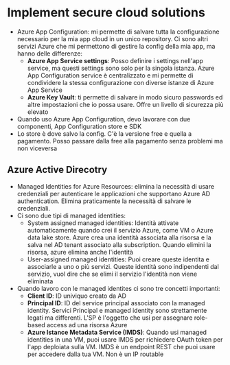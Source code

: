 # Implement secure cloud solutions

- Azure App Configuration: mi permette di salvare tutta la configurazione necessario per la mia app cloud in un unico repository. Ci sono altri servizi Azure che mi permettono di gestire la config della mia app, ma hanno delle differenze:
  - **Azure App Service settings**: Posso definire i settings nell'app service, ma questi settings sono solo per la singola istanza. Azure App Configuration service è centralizzato e mi permette di condividere la stessa configurazione con diverse istanze di Azure App Service
  - **Azure Key Vault**: ti permette di salvare in modo sicuro passwords ed altre impostazioni che io possa usare. Offre un livello di sicurezza più elevato
- Quando uso Azure App Configuration, devo lavorare con due componenti, App Configuration store e SDK
- Lo store è dove salvo la config. C'è la versione free e quella a pagamento. Posso passare dalla free alla pagamento senza problemi ma non viceversa

## Azure Active Direcotry

- Managed Identities for Azure Resources: elimina la necessità di usare credenziali per autenticare le applicazioni che supportano Azure AD authentication. Elimina praticamente la necessità di salvare le credenziali.
- Ci sono due tipi di managed identities:
  - System assigned managed identities: Identità attivate automaticamente quando crei il servizio Azure, come VM o Azure data lake store. Azure crea una identità associata alla risorsa e la salva nel AD tenant associato alla subscription. Quando elimini la risorsa, azure elimina anche l'identità
  - User-assigned managed identities: Puoi creare queste identita e associarle a uno o più servizi. Queste identità sono indipendenti dal servizio, vuol dire che se elimi il servizio l'identità non viene eliminata
- Quando lavoro con le managed identites ci sono tre concetti importanti:
  - **Client ID**: ID univiquo creato da AD
  - **Principal ID**: ID del service principal associato con la managed identity. Servici Principal e managed identity sono strettamente legati ma differenti. L'SP è l'oggetto che usi per assegnare role-based access ad una risorsa Azure
  - **Azure Istance Metadata Service (IMDS)**: Quando usi managed identities in una VM, puoi usare IMDS per richiedere OAuth token per l'app deploiata sulla VM. IMDS è un endpoint REST che puoi usare per accedere dalla tua VM. Non è un IP routable